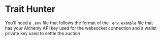# Trait Hunter

You'll need a `.env` file that follows the format of the `.env.example` file that has your Alchemy API key used for the websocket connection and a wallet private key used to settle the auction